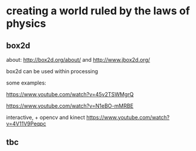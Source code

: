 # creating a world ruled by the laws of physics

## box2d
about: http://box2d.org/about/ and http://www.jbox2d.org/

box2d can be used within processing

some examples:

https://www.youtube.com/watch?v=45v2TSWMgrQ

https://www.youtube.com/watch?v=N1eBO-mMRBE

interactive, + opencv and kinect
https://www.youtube.com/watch?v=4V11V9Peqpc


## tbc
